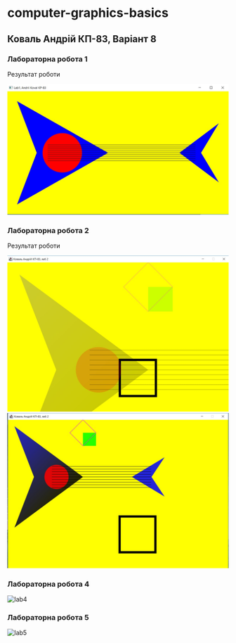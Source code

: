 # computer-graphics-basics

## Коваль Андрій КП-83, Варіант 8

### Лабораторна робота 1
Результат роботи

![lab1](labs/lab1/2021-02-18%2012.31.57.jpg?raw=true)

### Лабораторна робота 2
Результат роботи

![lab2](labs/lab2/img1.jpg)
![lab2](labs/lab2/img2.jpg)

### Лабораторна робота 4

![lab4](labs/lab4/snowman.gif)

### Лабораторна робота 5

![lab5](labs/lab5/Lab5/crab-flex.gif)
